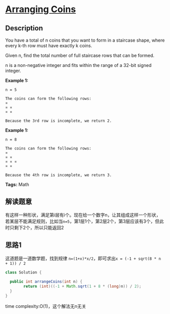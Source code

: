 # [Arranging Coins][title]

## Description

You have a total of n coins that you want to form in a staircase shape, where every k-th row must have exactly k coins.

Given n, find the total number of full staircase rows that can be formed.

n is a non-negative integer and fits within the range of a 32-bit signed integer.


**Example 1:**

```
n = 5

The coins can form the following rows:
¤
¤ ¤
¤ ¤

Because the 3rd row is incomplete, we return 2.
```

**Example 1:**

```
n = 8

The coins can form the following rows:
¤
¤ ¤
¤ ¤ ¤
¤ ¤

Because the 4th row is incomplete, we return 3.
```


**Tags:** Math

## 解读题意
有这样一种形状，满足第i层有i个。现在给一个数字n，让其组成这样一个形状，若某层不能满足规则，比如当`n=5`，第1层1个，第2层2个，第3层应该有3个，但此时只剩下2个，所以只能返回2

## 思路1 
这道题是一道数学题，找到规律 `n=(1+x)*x/2`，即可求出`x = (-1 + sqrt(8 * n + 1)) / 2`

```java
class Solution {
    
  public int arrangeCoins(int n) {
        return (int)((-1 + Math.sqrt(1 + 8 * (long)n)) / 2);
  }
}
```
time complexity:O(1)，这个解法无n无关

[title]: https://leetcode.com/problems/arranging-coins/description/